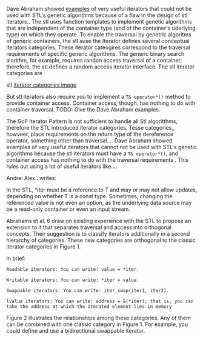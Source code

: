 Dave Abraham showed [examples]() of very useful iterators that could not be used with STL's genetic algorithms because of a flaw in the design of stl iterators.. The stl uses function templates to implement genetic algorithms that are independent of the container type (and  of the container's uderlying type) on which they operate.
To enable the traversal by genetric algoritms of generic containers, the stl suse the Iterator defines several conceptual iterators categories. These iterator cateogires  correspond to the traversal requirements of specific  generic algorithms. The generic binary search alorithm, for example, requires randon access traversal of a container; therefore,
 the stl defines a random access iterator interface. The stl iterator categories are

stl [iterator categories image]()

But stl iterators also require you to implement a `T& operator*()` method to provide container access. Container access, though, has nothing to do with container traversal. TODO: Give the Dave Abraham examples. 

The GoF Iterator Pattern is not sufficient to handle all Stl algoritthms, therefore the STL introduced iterator categories. Tesse categories,, howveer, place requirements on the return type
of the dereference operator, something other than  traversal....
Dave Abraham showed examples of very useful iterators that cannot not be used with STL's genetic algorithms because the stl iterators must have a `T& operator*()`, and container access  has nothing to do with the traversal requirements .
This rules out using a lot of useful iterators like....

Andrei Alex.. writes:

In the STL, *iter must be a reference to T and may or may not allow updates, depending on whether T is a const type. Sometimes, changing the referenced value is not even an option, as the underlying data source may be a read-only container or even an input stream.

Abrahams et al. 6 draw on existing experience with the STL to propose an extension to it that separates traversal and access into orthogonal concepts. Their suggestion is to classify iterators additionally in a second hierarchy of categories. These new categories are orthogonal to the classic iterator categories in Figure 1.

In brief:

    Readable iterators: You can write: value = *iter.

    Writable iterators: You can write: *iter = value.

    Swappable iterators: You can write: iter_swap(iter1, iter2).

    lvalue iterators: You can write: address = &(*iter); that is, you can take the address at which the iterated element lies in memory

Figure 2 illustrates the relationships among these categories. Any of them can be combined with one classic category in Figure 1. For example, you could define and use a bidirectional swappable iterator.
